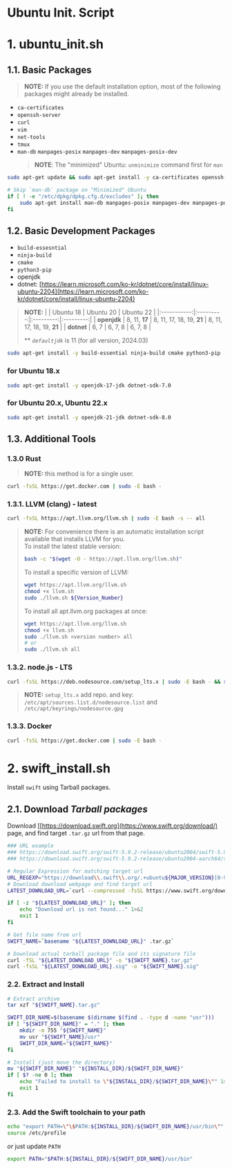 # Ubuntu Init. Script

# 1. ubuntu_init.sh

## 1.1. Basic Packages

> **NOTE:** If you use the default installation option, most of the following packages might already be installed.

- `ca-certificates`
- `openssh-server`
- `curl`
- `vim`
- `net-tools`
- `tmux`
- `man-db` `manpages-posix` `manpages-dev` `manpages-posix-dev`
   > **NOTE**: The "minimized" Ubuntu: `unminimize` command first for `man`

```sh
sudo apt-get update && sudo apt-get install -y ca-certificates openssh-server curl vim net-tools tmux

# Skip `man-db` package on "Minimized" Ubuntu
if [ ! -e "/etc/dpkg/dpkg.cfg.d/excludes" ]; then
    sudo apt-get install man-db manpages-posix manpages-dev manpages-posix-dev
fi
```

## 1.2. Basic Development Packages

- `build-essesntial`
- `ninja-build`
- `cmake`
- `python3-pip`
- openjdk
- dotnet: [https://learn.microsoft.com/ko-kr/dotnet/core/install/linux-ubuntu-2204](https://learn.microsoft.com/ko-kr/dotnet/core/install/linux-ubuntu-2204)

> **NOTE:**
> |             | Ubuntu 18 | Ubuntu 20 | Ubuntu 22 |
> |:-----------:|:---------:|:---------:|:---------:|
> | **openjdk** | 8, 11, **17** | 8, 11, 17, 18, 19, **21** | 8, 11, 17, 18, 19, **21** |
> | **dotnet**  | 6, 7      | 6, 7, 8   | 6, 7, 8   |
> 
> \*\* _`defaultjdk`_ is 11 (for all version, 2024.03)

```sh
sudo apt-get install -y build-essential ninja-build cmake python3-pip
```

### for Ubuntu 18.x

```sh
sudo apt-get install -y openjdk-17-jdk dotnet-sdk-7.0
```

### for Ubuntu 20.x, Ubuntu 22.x

```sh
sudo apt-get install -y openjdk-21-jdk dotnet-sdk-8.0
```

## 1.3. Additional Tools

### 1.3.0 Rust

> **NOTE:** this method is for a single user.

```sh
curl -fsSL https://get.docker.com | sudo -E bash -
```

### 1.3.1. LLVM (clang) - latest

```sh
curl -fsSL https://apt.llvm.org/llvm.sh | sudo -E bash -s -- all
```

> **NOTE:**
> For convenience there is an automatic installation script available that installs LLVM for you.<br/>
> To install the latest stable version:
> ```sh
> bash -c "$(wget -O - https://apt.llvm.org/llvm.sh)"
> ```
> To install a specific version of LLVM:
> ```sh
> wget https://apt.llvm.org/llvm.sh
> chmod +x llvm.sh
> sudo ./llvm.sh ${Version_Number}
> ```
> To install all apt.llvm.org packages at once:
> ```sh
> wget https://apt.llvm.org/llvm.sh
> chmod +x llvm.sh
> sudo ./llvm.sh <version number> all
> # or
> sudo ./llvm.sh all
> ```

### 1.3.2. node.js - LTS

```sh
curl -fsSL https://deb.nodesource.com/setup_lts.x | sudo -E bash - && sudo apt-get install -y nodejs
```

> **NOTE:** `setup_lts.x` add repo. and key: `/etc/apt/sources.list.d/nodesource.list` and `/etc/apt/keyrings/nodesource.gpg`

### 1.3.3. Docker

```sh
curl -fsSL https://get.docker.com | sudo -E bash -
```

# 2. swift_install.sh

Install `swift` using Tarball packages.

## 2.1. Download _Tarball packages_

Download [[https://download.swift.org](https://www.swift.org/download/) page, and find target `.tar.gz` url from that page.

```sh
### URL example
### https://download.swift.org/swift-5.9.2-release/ubuntu2004/swift-5.9.2-RELEASE/swift-5.9.2-RELEASE-ubuntu20.04.tar.gz
### https://download.swift.org/swift-5.9.2-release/ubuntu2004-aarch64/swift-5.9.2-RELEASE/swift-5.9.2-RELEASE-ubuntu20.04-aarch64.tar.gz

# Regular Expression for matching target url
URL_REGEXP="https://download\\.swift\\.org/.+ubuntu${MAJOR_VERSION}[0-9]+${URL_ARCH_APPEND}/.+RELEASE.+\\.tar\\.gz"
# Download download webpage and find target url
LATEST_DOWNLOAD_URL=`curl --compressed -fsSL https://www.swift.org/download/ | grep -o -E "${URL_REGEXP}" | head -n 1`

if [ -z "${LATEST_DOWNLOAD_URL}" ]; then
    echo "Download url is not found..." 1>&2
    exit 1
fi

# Get file name from url
SWIFT_NAME=`basename "${LATEST_DOWNLOAD_URL}" .tar.gz`

# Download actual tarball package file and its signature file
curl -fSL "${LATEST_DOWNLOAD_URL}" -o "${SWIFT_NAME}.tar.gz"
curl -fsSL "${LATEST_DOWNLOAD_URL}.sig" -o "${SWIFT_NAME}.sig"
```

### 2.2. Extract and Install

```sh
# Extract archive
tar xzf "${SWIFT_NAME}.tar.gz"

SWIFT_DIR_NAME=$(basename $(dirname $(find . -type d -name "usr")))
if [ "${SWIFT_DIR_NAME}" = "." ]; then
    mkdir -m 755 "${SWIFT_NAME}"
    mv usr "${SWIFT_NAME}/usr"
    SWIFT_DIR_NAME="${SWIFT_NAME}"
fi

# Install (just move the directory)
mv "${SWIFT_DIR_NAME}" "${INSTALL_DIR}/${SWIFT_DIR_NAME}"
if [ $? -ne 0 ]; then
    echo "Failed to install to \"${INSTALL_DIR}/${SWIFT_DIR_NAME}\"" 1>&2
    exit 1
fi
```

### 2.3. Add the Swift toolchain to your path

```sh
echo "export PATH=\"\$PATH:${INSTALL_DIR}/${SWIFT_DIR_NAME}/usr/bin\"" > /etc/profile.d/swift.sh
source /etc/profile
```

_or_ just update `PATH`

```sh
export PATH="$PATH:${INSTALL_DIR}/${SWIFT_DIR_NAME}/usr/bin"
```
